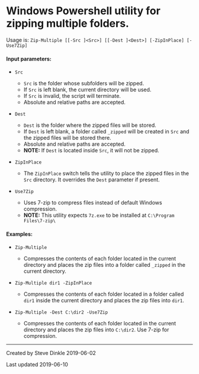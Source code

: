 # Windows Powershell utility for zipping multiple folders.
Usage is: `Zip-Multiple [[-Src ]<Src>] [[-Dest ]<Dest>] [-ZipInPlace] [-Use7Zip]`

#### Input parameters:
- `Src`
  - `Src` is the folder whose subfolders will be zipped.
  - If `Src` is left blank, the current directory will be used.
  - If `Src` is invalid, the script will terminate.
  - Absolute and relative paths are accepted.

- `Dest`
  - `Dest` is the folder where the zipped files will be stored.
  - If `Dest` is left blank, a folder called `_zipped` will be created in `Src` and the zipped files will be stored there.
  - Absolute and relative paths are accepted.
  - **NOTE:** If `Dest` is located inside `Src`, it will not be zipped.

- `ZipInPlace`
  - The `ZipInPlace` switch tells the utility to place the zipped files in the `Src` directory. It overrides the `Dest` parameter if present.

- `Use7Zip`
  - Uses 7-zip to compress files instead of default Windows compression.
  - **NOTE:** This utility expects `7z.exe` to be installed at `C:\Program Files\7-zip\`

#### Examples:
- `Zip-Multiple`
  - Compresses the contents of each folder located in the current directory and places the zip files into a folder called `_zipped` in the current directory.

- `Zip-Multiple dir1 -ZipInPlace`
  - Compresses the contents of each folder located in a folder called `dir1` inside the current directory and places the zip files into `dir1`.

- `Zip-Multiple -Dest C:\dir2 -Use7Zip`
  - Compresses the contents of each folder located in the current directory and places the zip files into `C:\dir2`. Use 7-zip for compression.
---
Created by Steve Dinkle 2019-06-02

Last updated 2019-06-10
